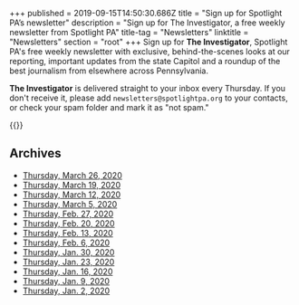 +++
published = 2019-09-15T14:50:30.686Z
title = "Sign up for Spotlight PA’s newsletter"
description = "Sign up for The Investigator, a free weekly newsletter from Spotlight PA"
title-tag = "Newsletters"
linktitle = "Newsletters"
section = "root"
+++
Sign up for **The Investigator**, Spotlight PA's free weekly newsletter with exclusive, behind-the-scenes looks at our reporting, important updates from the state Capitol and a roundup of the best journalism from elsewhere across Pennsylvania.

**The Investigator** is delivered straight to your inbox every Thursday. If you don't receive it, please add `newsletters@spotlightpa.org` to your contacts, or check your spam folder and mark it as "not spam."

{{<newsletter-form>}}

## Archives

* [Thursday, March 26, 2020](http://eepurl.com/gXhKSL)
* [Thursday, March 19, 2020](http://eepurl.com/gWyWUX)
* [Thursday, March 12, 2020](http://eepurl.com/gVR1YH)
* [Thursday, March 5, 2020](http://eepurl.com/gUP88v)
* [Thursday, Feb. 27, 2020](http://eepurl.com/gUdV7f)
* [Thursday, Feb. 20, 2020](http://eepurl.com/gTstvz)
* [Thursday, Feb. 13, 2020](http://eepurl.com/gSgGwv)
* [Thursday, Feb. 6, 2020](http://eepurl.com/gR9IP1)
* [Thursday, Jan. 30, 2020](http://eepurl.com/gRdofT)
* [Thursday, Jan. 23, 2020](http://eepurl.com/gP8fc9)
* [Thursday, Jan. 16, 2020](http://eepurl.com/gPlbPb)
* [Thursday, Jan. 9, 2020](http://eepurl.com/gPd5PP)
* [Thursday, Jan. 2, 2020](http://eepurl.com/gM-A_9)
